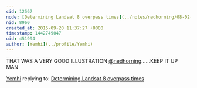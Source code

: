 ```yaml
---
cid: 12567
node: [Determining Landsat 8 overpass times](../notes/nedhorning/08-02-2013/determining-landsat-8-overpass-times)
nid: 8960
created_at: 2015-09-20 11:37:27 +0000
timestamp: 1442749047
uid: 451994
author: [Yemhi](../profile/Yemhi)
---
```


THAT WAS A VERY GOOD ILLUSTRATION [@nedhorning](/profile/nedhorning)......KEEP IT UP MAN

[Yemhi](../profile/Yemhi) replying to: [Determining Landsat 8 overpass times](../notes/nedhorning/08-02-2013/determining-landsat-8-overpass-times)

